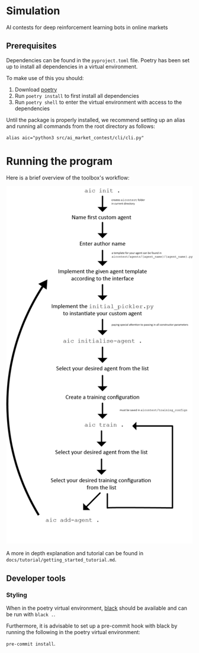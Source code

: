 

# Simulation
AI contests for deep reinforcement learning bots in online markets

## Prerequisites
Dependencies can be found in the `pyproject.toml` file.
Poetry has been set up to install all dependencies in a virtual environment.

To make use of this you should:
1. Download [poetry](https://python-poetry.org/)
2. Run `poetry install` to first install all dependencies
3. Run `poetry shell` to enter the virtual environment with access to the
   dependencies

Until the package is properly installed, we recommend setting up an alias and
running all commands from the root directory as follows:
```
alias aic="python3 src/ai_market_contest/cli/cli.py"
```

# Running the program

Here is a brief overview of the toolbox's workflow:

<img src="docs/tutorial/aic_workflow.png" alt="Workflow">

A more in depth explanation and tutorial can be found in `docs/tutorial/getting_started_tutorial.md`.

## Developer tools

### Styling
When in the poetry virtual environment, [black](https://black.readthedocs.io/en/stable/) should be available and can be run with `black .`.

Furthermore, it is advisable to set up a pre-commit hook with black by running the following in the poetry virtual environment:

`pre-commit install`.

